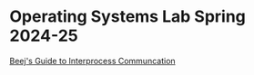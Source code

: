 # Operating Systems Lab Spring 2024-25

[Beej's Guide to Interprocess Communcation](https://beej.us/guide/bgipc/)
